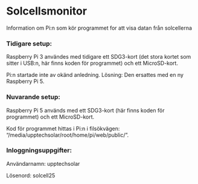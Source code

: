 # Solcellsmonitor
Information om Pi:n som kör programmet for att visa datan från solcellerna

### Tidigare setup: 

Raspberry Pi 3 användes med tidigare ett SDG3-kort (det stora kortet som sitter i USB:n, här finns koden för programmet) och ett MicroSD-kort. 
 
Pi:n startade inte av okänd anledning. Lösning: 
Den ersattes med en ny Raspberry Pi 5. 

### Nuvarande setup: 

Raspberry Pi 5 används med ett SDG3-kort (här finns koden för programmet) och ett MicroSD-kort. 
 
Kod för programmet hittas i Pi:n i filsökvägen: “/media/upptechsolar/root/home/pi/web/public/”. 
 
### Inloggningsuppgifter: 

Användarnamn: upptechsolar 

Lösenord: solcell25 

